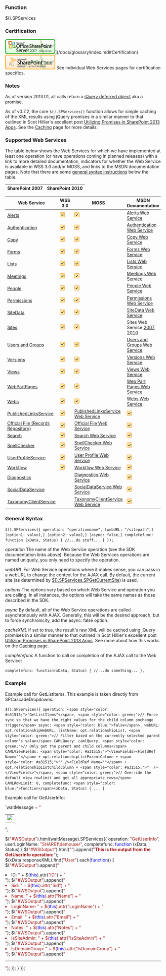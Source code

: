 ### Function

$().SPServices

### Certification

![Certified for SharePoint 2007](/docs/img/sp2007-cert.jpg)](/docs/glossary/index.md#Certification) [![Works with Caveats with SharePoint 2010](/docs/img/sp2010-works.jpg)](/docs/glossary/index.md##Certification)
See individual Web Services pages for certification specifics.

### Notes

As of version 2013.01, all calls return a [jQuery deferred object](http://api.jquery.com/category/deferred-object/) aka a promise.

As of v0.7.2, the core `$().SPServices()` function allows for simple caching of the XML results using jQuery promises in a similar manner to that outlined in Scot Hillier's excellent post [Utilizing Promises in SharePoint 2013 Apps](http://www.shillier.com/archive/2012/11/29/utilizing-promises-in-sharepoint-2013-apps.aspx). See the [Caching](/wikipage?title=Caching) page for more details.

### Supported Web Services

The table below shows the Web Services for which we have implemented at least one operation (or have operations coming in planned releases) with a link to more detailed documentation, indicators for whether the Web Service is available in WSS 3.0 and/or MOSS, and links to the MSDN documentation pages. Note that there are some [general syntax instructions](/wikipage?title=%24%28%29.SPServices&ANCHOR#GeneralSyntax) below the table.

| SharePoint 2007 | SharePoint 2010 |
| --------------- | --------------- |

| Web Service | WSS 3.0 | MOSS | MSDN Documentation | Foundation | SP2010 |
| ----------- | ------- | ---- | ------------------ | ---------- | ------ |
| [Alerts](/docs/api/Alerts.md) | ![](/docs/img/checkmark.gif) | ![](/docs/img/checkmark.gif) | [Alerts Web Service](http://msdn.microsoft.com/en-us/library/alerts.aspx) | ![](/docs/img/checkmark.gif) | ![](/docs/img/checkmark.gif) |
| [Authentication](/docs/api/Authentication.md) | ![](/docs/img/checkmark.gif) | ![](/docs/img/checkmark.gif) | [Authentication Web Service](http://msdn.microsoft.com/en-us/library/authentication.aspx) | ![](/docs/img/checkmark.gif) | ![](/docs/img/checkmark.gif) |
| [Copy](/docs/api/Copy.md) | ![](/docs/img/checkmark.gif) | ![](/docs/img/checkmark.gif) | [Copy Web Service](http://msdn.microsoft.com/en-us/library/copy.aspx) | ![](/docs/img/checkmark.gif) | ![](/docs/img/checkmark.gif) |
| [Forms](/docs/api/Forms.md) | ![](/docs/img/checkmark.gif) | ![](/docs/img/checkmark.gif) | [Forms Web Service](http://msdn.microsoft.com/en-us/library/forms.aspx) | ![](/docs/img/checkmark.gif) | ![](/docs/img/checkmark.gif) |
| [Lists](/docs/core/api/Lists.md) | ![](/docs/img/checkmark.gif) | ![](/docs/img/checkmark.gif) | [Lists Web Service](http://msdn.microsoft.com/en-us/library/lists.aspx) | ![](/docs/img/checkmark.gif) | ![](/docs/img/checkmark.gif) |
| [Meetings](/docs/api/Meetings.md) | ![](/docs/img/checkmark.gif) | ![](/docs/img/checkmark.gif) | [Meetings Web Service](http://msdn.microsoft.com/en-us/library/ms774629.aspx) | ![](/docs/img/checkmark.gif) | ![](/docs/img/checkmark.gif) |
| [People](/docs/api/People.md) | ![](/docs/img/checkmark.gif) | ![](/docs/img/checkmark.gif) | [People Web Service](http://msdn.microsoft.com/en-us/library/people.aspx) | ![](/docs/img/checkmark.gif) | ![](/docs/img/checkmark.gif) |
| [Permissions](/docs/api/Permissions.md) | ![](/docs/img/checkmark.gif) | ![](/docs/img/checkmark.gif) | [Permissions Web Service](http://msdn.microsoft.com/en-us/library/permissions.aspx) | ![](/docs/img/checkmark.gif) | ![](/docs/img/checkmark.gif) |
| [SiteData](/docs/api/SiteData.md) | ![](/docs/img/checkmark.gif) | ![](/docs/img/checkmark.gif) | [SiteData Web Service](http://msdn.microsoft.com/en-us/library/ms774821(v=office.12).aspx) | ![](/docs/img/checkmark.gif) | ![](/docs/img/checkmark.gif) |
| [Sites](/docs/api/Sites.md) | ![](/docs/img/checkmark.gif) | ![](/docs/img/checkmark.gif) | Sites Web Service [2007](http://msdn.microsoft.com/en-us/library/ms774847(v=office.12).aspx) [2010](http://msdn.microsoft.com/en-us/library/bb250173.aspx) | ![](/docs/img/checkmark.gif) | ![](/docs/img/checkmark.gif) |
| [Users and Groups](/docs/api/Users%20and%20Groups.md) | ![](/docs/img/checkmark.gif) | ![](/docs/img/checkmark.gif) | [Users and Groups Web Service](http://msdn.microsoft.com/en-us/library/ms772647.aspx) | ![](/docs/img/checkmark.gif) | ![](/docs/img/checkmark.gif) |
| [Versions](/docs/api/Versions.md) | ![](/docs/img/checkmark.gif) | ![](/docs/img/checkmark.gif) | [Versions Web Service](http://msdn.microsoft.com/en-us/library/ms772545.aspx) | ![](/docs/img/checkmark.gif) | ![](/docs/img/checkmark.gif) |
| [Views](/docs/api/Views.md) | ![](/docs/img/checkmark.gif) | ![](/docs/img/checkmark.gif) | [Views Web Service](http://msdn.microsoft.com/en-us/library/views.aspx) | ![](/docs/img/checkmark.gif) | ![](/docs/img/checkmark.gif) |
| [WebPartPages](/docs/api/WebPartPages.md) | ![](/docs/img/checkmark.gif) | ![](/docs/img/checkmark.gif) | [Web Part Pages Web Service](http://msdn.microsoft.com/en-us/library/ms774569.aspx) | ![](/docs/img/checkmark.gif) | ![](/docs/img/checkmark.gif) |
| [Webs](/docs/api/Webs.md) | ![](/docs/img/checkmark.gif) | ![](/docs/img/checkmark.gif) | [Webs Web Service](http://msdn.microsoft.com/en-us/library/webs.aspx) | ![](/docs/img/checkmark.gif) | ![](/docs/img/checkmark.gif) |
| [PublishedLinksService](/docs/api/PublishedLinksService.md) | ![](/docs/img/checkmark.gif) | [PublishedLinksService Web Service](http://msdn.microsoft.com/en-us/library/aa981003.aspx) | ![](/docs/img/checkmark.gif) |
| [Official File (Records Repository)](/docs/api/OfficialFile.md) | ![](/docs/img/checkmark.gif) | [Official File Web Service](http://msdn.microsoft.com/en-us/library/aa981147(v=office.12).aspx) | ![](/docs/img/checkmark.gif) |
| [Search](/docs/api/Search.md) | ![](/docs/img/checkmark.gif) | [Search Web Service](http://msdn.microsoft.com/en-us/library/search.aspx) | ![](/docs/img/checkmark.gif) |
| [SpellChecker](/docs/api/SpellChecker.md) | ![](/docs/img/checkmark.gif) | [SpellChecker Web Service](http://msdn.microsoft.com/en-us/library/microsoft.sharepoint.publishing.spellchecker.spellcheck.aspx) | ![](/docs/img/checkmark.gif) |
| [UserProfileService](/docs/api/UserProfileService.md) | ![](/docs/img/checkmark.gif) | [User Profile Web Service](http://msdn.microsoft.com/en-us/library/aa981571.aspx) | ![](/docs/img/checkmark.gif) |
| [Workflow](/docs/api/Workflow.md) | ![](/docs/img/checkmark.gif) | [Workflow Web Service](http://msdn.microsoft.com/en-us/library/aa981383.aspx) | ![](/docs/img/checkmark.gif) |
| [Diagnostics](/docs/api/Diagnostics.md) | | [Diagnostics Web Service](http://msdn.microsoft.com/en-us/library/ee551419.aspx) | ![](/docs/img/checkmark.gif) | ![](/docs/img/checkmark.gif) |
| [SocialDataService](/docs/api/SocialDataService) | | [SocialDataService Web Service](http://msdn.microsoft.com/en-us/library/ee590294.aspx) | ![](/docs/img/checkmark.gif) |
| [TaxonomyClientService](/docs/api/TaxonomyClientService) | | [TaxonomyClientService Web Service](http://msdn.microsoft.com/en-us/library/ee586638.aspx) | ![](/docs/img/checkmark.gif) |

### General Syntax

`$().SPServices({
	operation: "operationname",
	[webURL: "/sitepath",]
	[option1: value1,]
	[option2: value2,]
	[async: false,]
	completefunc: function (xData, Status) {
		//...do stuff...
	}
});`


_operation_
The name of the Web Service operation (see the SDK documentation links above). Because the Web Services operations are named uniquely, you only need to specify the operation.

_webURL_
For Web Service operations where it makes sense, you can pass in a webURL to change the context for the AJAX call. By default, the current site (as determined by [$().SPServices.SPGetCurrentSite](/wikipage?title=%24%28%29.SPServices.SPGetCurrentSite)) is used.

_options_
The options vary based on which Web Service and operation you are calling. In all instances, the options will take the same names as those described in the SDK.

_async_
By default, all of the Web Service operations are called asynchronously with AJAX. Generally, this will be the desired approach, but to force synchronicity, add the async: false option.

_cacheXML_
If set to true, the result's raw XML will be cached using jQuery promises in a similar manner to that outlined in Scot Hillier's excellent post [Utilizing Promises in SharePoint 2013 Apps](http://www.shillier.com/archive/2012/11/29/utilizing-promises-in-sharepoint-2013-apps.aspx). See more about how this works on the [Caching](/wikipage?title=Caching) page.

_completefunc_
A function to call on completion of the AJAX call to the Web Service:

`completefunc: function(xData, Status) {
  //...do something...
},`

### Example

Example call for GetListItems. This example is taken directly from SPCascadeDropdowns:

`$().SPServices({
	operation: <span style="color: #a31515;">"GetListItems"</span>,
	<span style="color: green;">// Force sync so that we have the right values for the child column onchange trigger</span>
	async: <span style="color: blue;">false</span>,
	webURL: opt.relationshipWebURL,
	listName: opt.relationshipList,
	<span style="color: green;">// Filter based on the currently selected parent column's value</span>
	CAMLQuery: camlQuery,
	<span style="color: green;">// Only get the parent and child columns</span>
	CAMLViewFields: <span style="color: #a31515;">"<ViewFields><FieldRef Name='"</span> + opt.relationshipListParentColumn + <span style="color: #a31515;">"' /><FieldRef Name='"</span> + opt.relationshipListChildColumn + <span style="color: #a31515;">"' /></ViewFields>"</span>,
	<span style="color: green;">// Override the default view rowlimit and get all appropriate rows</span>
	CAMLRowLimit: 0,
	completefunc: <span style="color: blue;">function</span>(xData, Status) {
		...
	}`

Example call for GetUserInfo:

`waitMessage = <span style="color: #a31515;">"<table width='100%' align='center'><tr><td align='center'><img src='/_layouts/images/gears_an.gif'/></td></tr></table>"</span>;

$(<span style="color: #a31515;">"#WSOutput"</span>).html(waitMessage).SPServices({
	operation: <span style="color: #a31515;">"GetUserInfo"</span>,
	userLoginName: <span style="color: #a31515;">"SHARE1\\demouser"</span>,
	completefunc: <span style="color: blue;">function</span> (xData, Status) {
		$(<span style="color: #a31515;">"#WSOutput"</span>).html(<span style="color: #a31515;">""</span>).append(<span style="color: #a31515;">"<b>This is the output from the GetUserInfo operation:</b>"</span>);
		$(xData.responseXML).find(<span style="color: #a31515;">"User"</span>).each(<span style="color: blue;">function</span>() {
			$(<span style="color: #a31515;">"#WSOutput"</span>).append(<span style="color: #a31515;">"<li>ID: "</span> + $(<span style="color: blue;">this</span>).attr(<span style="color: #a31515;">"ID"</span>) + <span style="color: #a31515;">"</li>"</span>);
			$(<span style="color: #a31515;">"#WSOutput"</span>).append(<span style="color: #a31515;">"<li>Sid: "</span> + $(<span style="color: blue;">this</span>).attr(<span style="color: #a31515;">"Sid"</span>) + <span style="color: #a31515;">"</li>"</span>);
			$(<span style="color: #a31515;">"#WSOutput"</span>).append(<span style="color: #a31515;">"<li>Name: "</span> + $(<span style="color: blue;">this</span>).attr(<span style="color: #a31515;">"Name"</span>) + <span style="color: #a31515;">"</li>"</span>);
			$(<span style="color: #a31515;">"#WSOutput"</span>).append(<span style="color: #a31515;">"<li>LoginName: "</span> + $(<span style="color: blue;">this</span>).attr(<span style="color: #a31515;">"LoginName"</span>) + <span style="color: #a31515;">"</li>"</span>);
			$(<span style="color: #a31515;">"#WSOutput"</span>).append(<span style="color: #a31515;">"<li>Email: "</span> + $(<span style="color: blue;">this</span>).attr(<span style="color: #a31515;">"Email"</span>) + <span style="color: #a31515;">"</li>"</span>);
			$(<span style="color: #a31515;">"#WSOutput"</span>).append(<span style="color: #a31515;">"<li>Notes: "</span> + $(<span style="color: blue;">this</span>).attr(<span style="color: #a31515;">"Notes"</span>) + <span style="color: #a31515;">"</li>"</span>);
			$(<span style="color: #a31515;">"#WSOutput"</span>).append(<span style="color: #a31515;">"<li>IsSiteAdmin: "</span> + $(<span style="color: blue;">this</span>).attr(<span style="color: #a31515;">"IsSiteAdmin"</span>) + <span style="color: #a31515;">"</li>"</span>);
			$(<span style="color: #a31515;">"#WSOutput"</span>).append(<span style="color: #a31515;">"<li>IsDomainGroup: "</span> + $(<span style="color: blue;">this</span>).attr(<span style="color: #a31515;">"IsDomainGroup"</span>) + <span style="color: #a31515;">"</li>"</span>);
			$(<span style="color: #a31515;">"#WSOutput"</span>).append(<span style="color: #a31515;">"<hr/>"</span>);
		});
	}
});`
